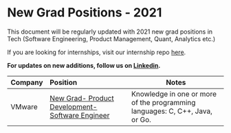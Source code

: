 # New Grad Positions - 2021
This document will be regularly updated with 2021 new grad positions in Tech (Software Engineering, Product Management, Quant, Analytics etc.)

If you are looking for internships, visit our internship repo [here](https://github.com/gcreddy42/internships/).

**For updates on new additions, follow us on [Linkedin](https://www.linkedin.com/company/hiring20).**

|               Company              |            Position                  |                 Notes   |
|:--|:--|--|
|VMware|[New Grad- Product Development- Software Engineer](https://careers.vmware.com/main/jobs/R2007152)|Knowledge in one or more of the programming languages: C, C++, Java, or Go.|
